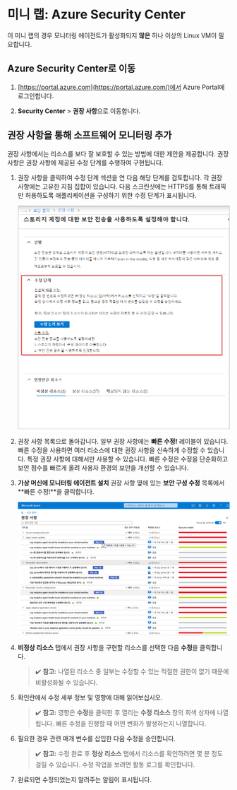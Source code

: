 ﻿# 미니 랩: Azure Security Center

이 미니 랩의 경우 모니터링 에이전트가 활성화되지 **않은** 하나 이상의 Linux VM이 필요합니다.

## Azure Security Center로 이동

1. [https://portal.azure.com](https://portal.azure.com/)에서 Azure Portal에 로그인합니다.

1. **Security Center** > **권장 사항**으로 이동합니다.

## 권장 사항을 통해 소프트웨어 모니터링 추가

권장 사항에서는 리소스를 보다 잘 보호할 수 있는 방법에 대한 제안을 제공합니다. 권장 사항은 권장 사항에 제공된 수정 단계를 수행하여 구현됩니다.

1. 권장 사항을 클릭하여 수정 단계 섹션을 연 다음 해당 단계를 검토합니다. 각 권장 사항에는 고유한 지침 집합이 있습니다. 다음 스크린샷에는 HTTPS를 통해 트래픽만 허용하도록 애플리케이션을 구성하기 위한 수정 단계가 표시됩니다.

    ![예제 수정 단계의 스크린샷.](../../Linked_Image_Files/security-center-remediate-recommendation.png)

1. 권장 사항 목록으로 돌아갑니다. 일부 권장 사항에는 **빠른 수정!** 레이블이 있습니다. 빠른 수정을 사용하면 여러 리소스에 대한 권장 사항을 신속하게 수정할 수 있습니다. 특정 권장 사항에 대해서만 사용할 수 있습니다. 빠른 수정은 수정을 단순화하고 보안 점수를 빠르게 올려 사용자 환경의 보안을 개선할 수 있습니다.

1. **가상 머신에 모니터링 에이전트 설치** 권장 사항 옆에 있는 **보안 구성 수정** 목록에서 **빠른 수정!**을 클릭합니다.

    ![빠른 수정! 레이블이 강조 표시된 Security Center 페이지의 스크린샷.](../../Linked_Image_Files/security-center-one-click-fix-select.png)

1. **비정상 리소스** 탭에서 권장 사항을 구현할 리소스를 선택한 다음 **수정**을 클릭합니다.

    >:heavy_check_mark: **참고:** 나열된 리소스 중 일부는 수정할 수 있는 적절한 권한이 없기 때문에 비활성화될 수 있습니다.

1. 확인란에서 수정 세부 정보 및 영향에 대해 읽어보십시오.

    >:heavy_check_mark: **참고:** 영향은 **수정**을 클릭한 후 열리는 **수정 리소스** 창의 회색 상자에 나열됩니다. 빠른 수정을 진행할 때 어떤 변화가 발생하는지 나열합니다.

1. 필요한 경우 관련 매개 변수를 삽입한 다음 수정을 승인합니다.

    >:heavy_check_mark: **참고:** 수정 완료 후 **정상 리소스** 탭에서 리소스를 확인하려면 몇 분 정도 걸릴 수 있습니다. 수정 작업을 보려면 활동 로그를 확인합니다.

1. 완료되면 수정되었는지 알려주는 알림이 표시됩니다.
